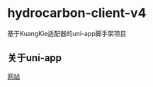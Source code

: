 # hydrocarbon-client-v4
基于KuangKie适配器的uni-app脚手架项目

## 关于uni-app
[网站](https://uniapp.dcloud.net.cn/)

